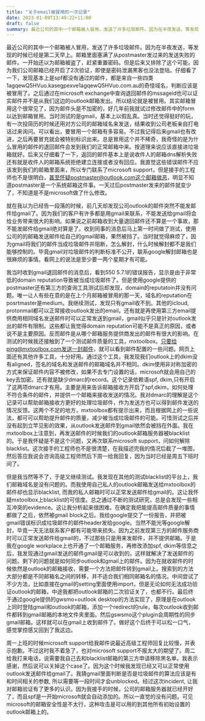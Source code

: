 ```yaml
---
title: "关于email被冒用的一次记录"
date: 2023-01-09T13:49:22+11:00
draft: false
summary: 最近公司的其中一个邮箱被人冒用，发送了许多垃圾邮件。因为在半夜发送，等发现的时候已经是第二天早上。邮箱里面塞满了从postmaster发过来的发送失败的邮件。一开始还以为邮箱被盗了，赶紧重置密码。但是后来又排除了这个可能。因为我们公司邮箱已经开启了2次验证，即使是密码泄漏黑客也没法登陆。仔细看了一下，发现基本上是spf都没有通过的邮件，所以应该是被冒用了。之后通过在microsoft exchange中查询退回邮件的mssageid也证实邮件并不是从我们这边发出。所以结论就是被冒用。
---
```


最近公司的其中一个邮箱被人冒用，发送了许多垃圾邮件。因为在半夜发送，等发现的时候已经是第二天早上。邮箱里面塞满了从postmaster发过来的发送失败的邮件。一开始还以为邮箱被盗了，赶紧重置密码。但是后来又排除了这个可能。因为我们公司邮箱已经开启了2次验证，即使是密码泄漏黑客也没法登陆。仔细看了一下，发现基本上是spf都没有通过的邮件，都是来自一些四类1agqewQ5HVuo.kasegpexve1agqewQ5HVuo.com.au的奇怪域名，判断应该是被冒用了。之后通过在microsoft exchange中查询退回邮件的mssageid也可以证实邮件并不是从我们这边的outlook邮箱发出。所以结论就是被冒用。其实邮箱冒用这个很常见了，因为邮件头是不加密的，好几年前我就试过修改邮件中的form以达到邮箱冒用。当时测试的是gmail，基本上以假乱真。当时还觉得挺好的玩，有一次投简历的时候还用对方公司的邮箱域名来发送，结果收到公司老板亲自打电话过来询问。可以看出，要冒用一个邮箱有多容易。不过我记得后来gmail也有改进，之后再要冒充就会被特别标识出来。总是冒用这个并不稀奇，我奇怪的是为什么冒用的邮件的退回邮件会发到我们的正常邮箱中来。按道理来说应该直接进垃圾箱就好。后来又仔细看了一下，返回的邮件基本上是说收件人的邮箱dns解析失败还有就是收件人的邮箱系统拒绝建立连接或者没有回应。我直觉这些错误邮件不应该发到我们的邮箱里面来，所以专门联系了microsoft support，但是接手的工程师也不是很明白，甚至怀疑postmaster@outlook.com这个邮箱做恶，明显不知道postmaster是一个系统邮箱这件事。一天过后postmaster发来的邮件就变少了，不知道是不是microsoft做了什么修改。

就在我以为已经告一段落的时候，前几天却发现公司outlook的邮件突然不能发邮件给gmail了。因为我们的客户有许多都是用gmail来联系，不能发送给gmail将会给业务带来很大的影响。如果说之前邮箱收到大量退回邮件还不算是一个事故，那不能发邮件给gmail绝对算是了。收到同事的消息后马上第一时间做了测试，使用公司的的邮箱发送邮件给自己的gmail邮箱，果然被挡了。当时就觉得麻烦了，因为gmail将我们的邮件当成垃圾邮件并阻断，怎么解封，什么时候解封都不是我们能够控制的。毕竟gmail对垃圾邮件的判断标准不公开，联系google解封邮箱也是很麻烦的事情。看网上的说法是至少要一两个星期才有可能。

我当时收到gmail退回邮件的消息后，看到550 5.7.1的错误报告，显示是由于非常低的domain reputation导致被当成垃圾邮件了。但是使用google提供的postmaster还有第三方的查询工具测试后却发现，domain的reputatoin并没有问题。唯一让人有些在意的是在上个月邮箱被冒用的那一天，域名的reputation在posrtmaster是medium。我继续测试，发现只有gmail收不到。其他的icloud, protonmail都可以正常接收outlook发出的email。还有就是再使用第三方email提供商用相同域名发送邮件时可以正常发送到gmail，gmail似乎只是针对outlook发出的邮件有限制。这些都让我觉得domain reputation可能不是真正的原因，或者说不是主要原因。反而邮件是从哪个邮箱服务提供商发出的邮件有很大的影响。在测试的时候我还接触到了一个测试邮件质量的工具，mxtoolbox。只要给ping@mxtoolbox.com发送一封邮件，就可以看到邮件配置的一些问题。网页上面还有其他许多工具，十分好用。通过这个工具，我发现我们outlook上的dkim没有aligned，签名的域名和发送邮件的邮箱域名并不相同。dkim使用非对称加密的方式来保证邮件内容不被修改，如果不去专门设置的话，microsoft就会用自己的key去加密。还有就是缺少dmarc的record。这个记录依赖语spf, dkim,只有开启了这两项dmarc才有用。主要是用来告诉邮箱接收方开启了spf,dkim，如何处理不符合条件的邮件，并提供一个邮箱来接收发送的情况。我对dmarc的理解是这个记录可以帮助邮箱接收方更好的处理垃圾邮件，作为发送方也可以得到邮件发送的情况反馈。这两个不足的地方，mxtoolbox都有提示出来，而且根据网上的一些说法，都可可以帮助提升邮件的质量，减少被当成垃圾邮件的可能。可惜测试之后并没有起到立竿见影的效果，从outlook发送邮件到gmail依然会被挡在外面。我在mxtoolbox上注意到，再发送邮件的时候我们的outlook邮箱服务器被blacklist的。于是我怀疑是不是这个问题，又再次联系microsoft support，问如何解除blacklist。这次接手的工程师也不是很清楚，在我描述完我的情况后截了一堆图，然后答应我说会咨询高级工程师然后下周一给我回复，因为当时已经是周五下班时间了。

但是我当然等不了，于是又继续测试。我发现在其他的测试blacklist的平台上，我们邮箱域名是没有问题的。而我使用自己私人的outlook邮箱发送给mxtoolbox的邮件却也显示blacklist, 而我的私人邮箱时可以正常发送邮件给gmail的。这让我怀疑mxtoolbox上blacklist的可信度。总之通过不断的测试研究，总是会发现一些相互冲突的evidence。这让我分析起来很困难。在确定我把能提高邮件质量的事情都做了之后，依然被gmail block之后。我给google提交了一份报告，并把被gmail错误标识成垃圾邮件的邮件header发给google。当然不能光等google解封，毕竟一天无法联系客户都有可能带来损失。因为之前发现第三方的邮件服务商时可以正常发送邮件给gmail的，不过那些只是用来发邮件，并不提供邮箱。于是我在google workplace上也开通了一个邮箱服务，再修改添加spf, dkim等信息之后，我发现通过gmail发送的邮件gmail是可以收到的。这样就解决了发送邮件的问题。剩下的问题就是如何同步outlook和gmail上的邮件。因为在就收邮件的时候依然是outlook的邮箱接收，需要一个方法把邮件转到gmail上。搜索到的方法大部分都是不同邮箱名之间的转移，并不适合我们相同邮箱名的情况。中间尝试了不少方法，比如直接在gmail的setting里面使用import，但是无论如何无法成功验证outlook的邮箱，中途我都把outlook邮箱的二次验证关了，也都不行。最后终于通过google提供的gwsmo+outlook desktop的方法实现了，原理是在outlook上同时登陆gmail和outlook的邮箱，添加一个redirect的rule，每次outlook收到邮件都转到gmail邮箱的本地文件夹里面。然后gswsmo这个plugin会周期性的同步gmail邮箱。这样就可以在gmail上收到邮件了。做好这个后终于可以松一口气，感觉掌控感又回到了我这边。

周一上班的时候microsoft support给我邮件说最近高级工程师回复比较慢，并表示抱歉。不过这时我不着急了，也对microsoft support不报太大的期望了。周二给我打来电话，说需要我自己去和blacklist邮箱的第三方申请移除黑名单。我表示感谢，然后说可以关掉这个case了。因为这个时候我发现已经又可以正常使用outlook发送邮件给gmail了。我猜gmail里面判断是否是垃圾邮件的算法应该是有和时间相关的参数, 所以需要等一段时间才会unblocked。经过这次incident, 让我对邮箱验证有了更多的认识。因为我接手的时候，公司的邮箱服务器就已经开好了，而且spf是一开始microsoft就会自动添加的。所以一直觉的没有问题。可见microsoft的邮箱安全性是不太行，这种攻击是可以用的到其他所有初始设置的outlook邮箱上的。